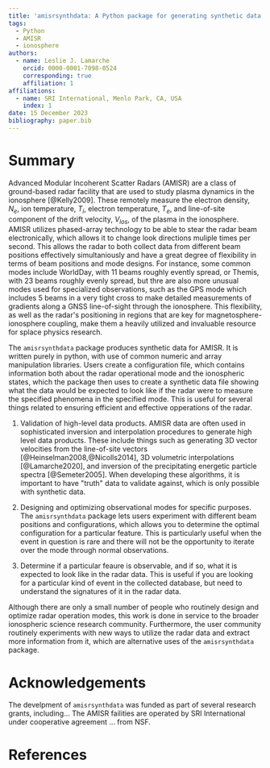 ```yaml
---
title: 'amisrsynthdata: A Python package for generating synthetic data for the Advanced Modular Incoherent Scatter Radars'
tags:
  - Python
  - AMISR
  - ionosphere
authors:
  - name: Leslie J. Lamarche
    orcid: 0000-0001-7098-0524
    corresponding: true
    affiliation: 1
affiliations:
  - name: SRI International, Menlo Park, CA, USA
    index: 1
date: 15 December 2023
bibliography: paper.bib
---
```


# Summary

Advanced Modular Incoherent Scatter Radars (AMISR) are a class of ground-based radar facility that are used to study plasma dynamics in the ionosphere [@Kelly2009].  These remotely measure the electron density, $N_e$, ion temperature, $T_i$, electron temperature, $T_e$, and line-of-site component of the drift velocity, $V_{los}$, of the plasma in the ionosphere.  AMISR utilizes phased-array technology to be able to stear the radar beam electronically, which allows it to change look directions muliple times per second.  This allows the radar to both collect data from different beam positions effectively simultaniously and have a great degree of flexibility in terms of beam positions and mode designs.  For instance, some common modes include WorldDay, with 11 beams roughly evently spread, or Themis, with 23 beams roughly evenly spread, but thre are also more unusual modes used for specialized observations, such as the GPS mode which includes 5 beams in a very tight cross to make detailed measurements of gradients along a GNSS line-of-sight through the ionosphere. This flexibility, as well as the radar's positioning in regions that are key for magnetosphere-ionosphere coupling, make them a heavily utilized and invaluable resource for splace physics research.

The `amisrsynthdata` package produces synthetic data for AMISR.  It is written purely in python, with use of common numeric and array manipulation libraries.  Users create a configuration file, which contains information both about the radar operational mode and the ionospheric states, which the package then uses to create a synthetic data file showing what the data would be expected to look like if the radar were to measure the specified phenomena in the specified mode.  This is useful for several things related to ensuring efficient and effective opperations of the radar.

1. Validation of high-level data products. AMISR data are often used in sophisticated inversion and interpolation procedures to generate high level data products.  These include things such as generating 3D vector velocities from the line-of-site vectors [@Heinselman2008,@Nicolls2014], 3D volumetric interpolations [@Lamarche2020], and inversion of the precipitating energetic particle spectra [@Semeter2005].  When developing these algorithms, it is important to have "truth" data to validate against, which is only possible with synthetic data.

2. Designing and optimizing observational modes for specific purposes.  The `amisrsynthdata` package lets users experiment with different beam positions and configurations, which allows you to determine the optimal configuration for a particular feature.  This is particularly useful when the event in question is rare and there will not be the opportunity to iterate over the mode through normal observations.

3. Determine if a particular feaure is observable, and if so, what it is expected to look like in the radar data.  This is useful if you are looking for a particular kind of event in the collected database, but need to understand the signatures of it in the radar data.

Although there are only a small number of people who routinely design and optimize radar operation modes, this work is done in service to the broader ionospheric science research community.  Furthermore, the user community routinely experiments with new ways to utilize the radar data and extract more information from it, which are alternative uses of the `amisrsynthdata` package.

# Acknowledgements

The develpment of `amisrsynthdata` was funded as part of several research grants, including...  The AMISR failities are operated by SRI International under cooperative agreement ... from NSF.

# References
